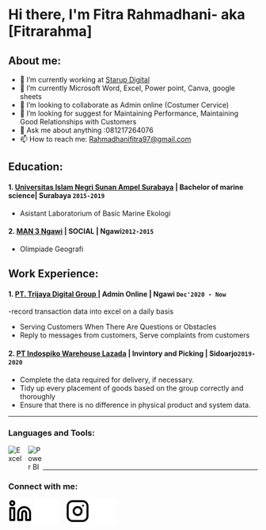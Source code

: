 # Hi there, I'm Fitra Rahmadhani- aka [Fitrarahma]
## About me:
- 🔭 I’m currently working at [Starup Digital](https://tridi.net/)
- 🌱 I’m currently Microsoft Word, Excel, Power point, Canva, google sheets
- 👯 I’m looking to collaborate as Admin online (Costumer Cervice)
- 🤔 I’m looking for suggest for Maintaining Performance, Maintaining Good Relationships with Customers
- 💬 Ask me about anything :081217264076
- 📫 How to reach me: Rahmadhanifitra97@gmail.com

## Education:

#### 1. [Universitas Islam Negri Sunan Ampel Surabaya](https://uinsby.ac.id/) | Bachelor of marine science| Surabaya `2015-2019`
   - Asistant Laboratorium of Basic Marine Ekologi
 #### 2. [MAN 3 Ngawi](https://man3ngawi.sch.id/) | SOCIAL | Ngawi`2012-2015`
   - Olimpiade Geografi

## Work Experience:
#### 1. [PT. Trijaya Digital Group ](https://tridi.net/) | Admin Online | Ngawi `Dec'2020 - Now`
   -record transaction data into excel on a daily basis
   - Serving Customers When There Are Questions or Obstacles
   - Reply to messages from customers, Serve complaints from customers
#### 2. [ PT Indospiko Warehouse Lazada](http://www.indopsiko.com/) | Invintory and Picking | Sidoarjo`2019-2020`
   - Complete the data required for delivery, if necessary. 
   - Tidy up every placement of goods based on the group correctly and thoroughly
   - Ensure that there is no difference in physical product and system data.
   
---

### Languages and Tools:

[<img align="left" alt="Excel" width="30px" src="https://is2-ssl.mzstatic.com/image/thumb/Purple126/v4/a8/fd/5a/a8fd5a84-c6f1-355f-3b9f-6e86598efaa3/XCEL.png/1200x630bb.png" style="padding-right:10px;" />][webdev]
[<img align="left" alt="Power BI" width="30px" src="https://powerbi.microsoft.com/pictures/application-logos/svg/powerbi.svg" style="padding-right:0px;" />][webdev]

<br />
<br />

---
### Connect with me:


[![website](./img/linkedin-light.svg)](https://www.linkedin.com/in/fitra-rahmadhani#gh-light-mode-only)
[![website](./img/linkedin-dark.svg)](https://www.linkedin.com/in/fitra-rahmadhani#gh-dark-mode-only)
&nbsp;&nbsp;
[![website](./img/instagram-light.svg)](https://instagram.com/fitrarahma#gh-light-mode-only)
[![website](./img/instagram-dark.svg)](https://instagram.com/fitrarahma#gh-dark-mode-only)



[webdev]: https://github.com/fitrarahma/fitrarahm
